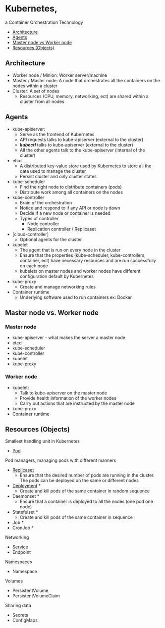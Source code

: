 # Kubernetes, 
a Container Orchestration Technology

- [Architecture](https://github.com/Ariel-Yu/knowledge-bases/blob/master/kubernetes/1-architecture.md#architecture)
- [Agents](https://github.com/Ariel-Yu/knowledge-bases/blob/master/kubernetes/1-architecture.md#agents)
- [Master node vs Worker node](https://github.com/Ariel-Yu/knowledge-bases/blob/master/kubernetes/1-architecture.md#master-node-vs-worker-node)
- [Resources (Objects)](https://github.com/Ariel-Yu/knowledge-bases/blob/master/kubernetes/1-architecture.md#resources-objects)

## Architecture
* Worker node / Minion: Worker server/machine
* Master / Master node: A node that orchestrates all the containers on the nodes within a cluster
* Cluster: A set of nodes
   * Resources (CPU, memory, networking, ect) are shared within a cluster from all nodes

## Agents
* kube-apiserver: 
    * Serve as the frontend of Kubernetes
    * API requests talks to kube-apiserver (external to the cluster)
    * ***kubectl*** talks to kube-apiserver (external to the cluster)
    * All the other agents talk to the kube-apiserver (internal of the cluster)
* etcd
    * A distributed key-value store used by Kubernetes to store all the data used to manage the cluster
    * Persist cluster and only cluster states
* kube-scheduler
    * Find the right node to distribute containers (pods)
    * Distribute work among all containers on the nodes
* kube-controller
    * Brain of the orchestration
    * Notice and respond to if any API or node is down
    * Decide if a new node or container is needed
    * Types of controller
        * Node controller
        * Replication controller / Replicaset
* [cloud-controller]
   * Optional agents for the cluster
* kubelet
    * The agent that is run on every node in the cluster
    * Ensure that the properties (kube-scheduler, kube-controllers, container, ect) have necessary resources and are run successfully on each node
    * kubelets on master nodes and worker nodes have different configuration default by Kubernetes
* kube-proxy
    * Create and manage networking rules
* Container runtime
    * Underlying software used to run containers ex: Docker

## Master node vs. Worker node

### Master node
* kube-apiserver - what makes the server a master node
* etcd
* kube-scheduler
* kube-controller
* kubelet
* kube-proxy

### Worker node
* kubelet: 
    * Talk to kube-apiserver on the master node
    * Provide health information of the worker nodes
    * Carry out actions that are instructed by the master node
* kube-proxy
* Container runtime

## Resources (Objects)
Smallest handling unit in Kubernetes
* [Pod](https://github.com/Ariel-Yu/knowledge-bases/blob/master/kubernetes/3.1-pods.md)

Pod managers,
managing pods with different manners
* [Replicaset](https://github.com/Ariel-Yu/knowledge-bases/blob/master/kubernetes/3.2-replicasets-&-repliation-controllers.md)
   * Ensure that the desired number of pods are running in the cluster. The pods can be deployed on the same or different nodes
* [Deployment](https://github.com/Ariel-Yu/knowledge-bases/blob/master/kubernetes/3.3-deployments.md) *
   * Create and kill pods of the same container in random sequence
* Daemonset *
   * Ensure that a container is deployed to all the nodes (one pod one node)
* Statefulset *
   * Create and kill pods of the same container in sequence
* Job *
* CronJob *

Networking
* [Service](https://github.com/Ariel-Yu/knowledge-bases/blob/master/kubernetes/3.4-services.md)
* Endpoint

Namespaces
* Namespace

Volumes
* PersistentVolume
* PersistentVolumeClaim

Sharing data
* Secrets
* ConfigMaps
